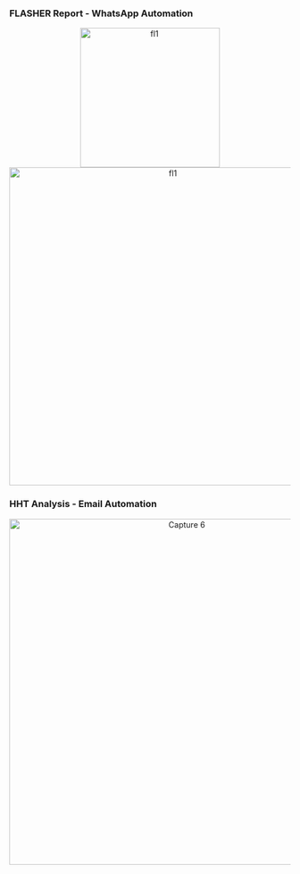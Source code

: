 ### FLASHER Report - WhatsApp Automation
<p align="center">
  <img width="250" alt="fl1" src="https://github.com/shithi30/SupplyChain-RPL_Automation_Scripts/assets/43873081/e855faba-8275-46bc-bee1-a1d63bdf28d7">
  <img width="570" alt="fl1" src="https://github.com/shithi30/SupplyChain-RPL_Automation_Scripts/assets/43873081/b5dded38-b092-4313-96be-7815e97716a4">
</p>

### HHT Analysis - Email Automation
<p align="center">
  <img width="620" alt="Capture 6" src="https://github.com/shithi30/SupplyChain-RPL_Automation_Scripts/assets/43873081/8770bd7f-0503-4837-b83e-c272b93abc58">
</p>





